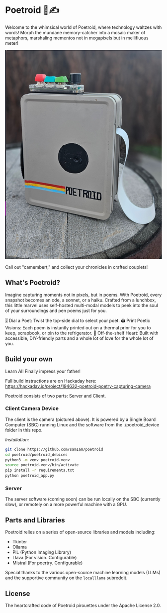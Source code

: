 # Poetroid 📸✍️

Welcome to the whimsical world of Poetroid, where technology waltzes with words! Morph the mundane memory-catcher into a mosaic maker of metaphors, marshaling mementos not in megapixels but in mellifluous meter! 

![Poetroid Device](./poetroid_device/poetroid_device.png)  

Call out "camembert," and collect your chronicles in crafted couplets!

## What's Poetroid?

Imagine capturing moments not in pixels, but in poems. With Poetroid, every snapshot becomes an ode, a sonnet, or a haiku. Crafted from a lunchbox, this little marvel uses self-hosted multi-modal models to peek into the soul of your surroundings and pen poems just for you.

🎚 Dial a Poet: Twist the top-side dial to select your poet.
🖨 Print Poetic Visions: Each poem is instantly printed out on a thermal prinr for you to keep, scrapbook, or pin to the refrigerator.
🔧 Off-the-shelf Heart: Built with accessible, DIY-friendly parts and a whole lot of love for the whole lot of you.

## Build your own

Learn AI! Finally impress your father! 

Full build instructions are on Hackaday here: https://hackaday.io/project/194632-poetroid-poetry-capturing-camera

Poetroid consists of two parts: Server and Client. 

### Client Camera Device

The client is the camera (pictured above). It is powered by a Single Board Computer (SBC) running Linux and the software from the ./poetroid_device folder in this repo. 

*Installation:*

```bash
git clone https://github.com/sam1am/poetroid
cd poetroid/poetroid_debices
python3 -m venv poetroid-venv
source poetroid-venv/bin/activate
pip install -r requirements.txt
python poetroid_app.py
```

### Server 

The server software (coming soon) can be run locally on the SBC (currently slow), or remotely on a more powerful machine with a GPU. 

## Parts and Libraries

Poetroid relies on a series of open-source libraries and models including:

- Tkinter
- Ollama
- PIL (Python Imaging Library)
- Llava (For vision. Configurable)
- Mistral (For poertry. Configurable)

Special thanks to the various open-source machine learning models (LLMs) and the supportive community on the `localllama` subreddit.

## License
The heartcrafted code of Poetroid pirouettes under the Apache License 2.0.
